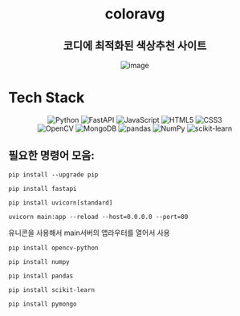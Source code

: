 <div align=center><h1> coloravg </h1></div>
<div align=center><h2> 코디에 최적화된 색상추천 사이트 </h2></div>
<div align=center>
 
![image](https://user-images.githubusercontent.com/71165066/142568124-dac20092-4586-49b9-a626-8feec7f88959.png)
 
</div>

# Tech Stack
<div align=center>
<img alt="Python" src ="https://img.shields.io/badge/Python-3776AB.svg?&style=for-the-badge&logo=Python&logoColor=white"/> <img alt="FastAPI" src ="https://img.shields.io/badge/FastAPI-009688.svg?&style=for-the-badge&logo=FastAPI&logoColor=white"/> <img alt="JavaScript" src ="https://img.shields.io/badge/JavaScript-F7DF1E.svg?&style=for-the-badge&logo=JavaScript&logoColor=white"/> <img alt="HTML5" src ="https://img.shields.io/badge/HTML5-E34F26.svg?&style=for-the-badge&logo=HTML5&logoColor=white"/> <img alt="CSS3" src ="https://img.shields.io/badge/CSS3-1572B6.svg?&style=for-the-badge&logo=CSS3&logoColor=white"/><br>
 <img alt="OpenCV" src ="https://img.shields.io/badge/OpenCV-5C3EE8.svg?&style=for-the-badge&logo=OpenCV&logoColor=white"/> <img alt="MongoDB" src ="https://img.shields.io/badge/MongoDB-47A248.svg?&style=for-the-badge&logo=MongoDB&logoColor=white"/> <img alt="pandas" src ="https://img.shields.io/badge/pandas-150458.svg?&style=for-the-badge&logo=pandas&logoColor=white"/> <img alt="NumPy" src ="https://img.shields.io/badge/NumPy-013243.svg?&style=for-the-badge&logo=NumPy&logoColor=white"/> <img alt="scikit-learn" src ="https://img.shields.io/badge/scikit_learn-F7931E.svg?&style=for-the-badge&logo=scikit-learn&logoColor=white"/>
</div>

## 필요한 명령어 모음:
```
pip install --upgrade pip
```
```
pip install fastapi
```
```
pip install uvicorn[standard]
```
```
uvicorn main:app --reload --host=0.0.0.0 --port=80 
```
유니콘을 사용해서 main서버의 앱라우터를 열어서 사용 
```
pip install opencv-python
```
```
pip install numpy
```
```
pip install pandas
```
```
pip install scikit-learn
```
```
pip install pymongo
```
